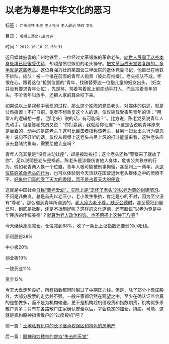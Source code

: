# 以老为尊是中华文化的恶习

标签： `广州地铁` `毛左` `老人社会` `老人政治` `特权` `文化` 

目录： `唱唱反调之八卦时评`

时间： `2012-10-10 21:50:31`

近日媒体披露的广州地铁里，一位经过文革锻炼的革命老头，[向世人展露了这些本身处境已经很受优待](../../../2012/8/20/西方游客以青壮年为主，中国游客以老年退休者为主；.md)，却越是愤世嫉俗的老头操守。[把文革当成天堂要复辟的，多半就是这些老头](../../../2012/8/19/愤老和愤青.md)。这位身强力壮的某国营三甲医院的退休党委书记，他自已在地铁不排队，插队！被一个排在前面的青年人指责（彼此有推掇）。老头插队不成，怀恨在心，跟着这位“抢到位置的”青年，找碴替旁边一位抱儿童的妇女出头，（妇女并没有要求青年让位），先是骂，骂着骂着就上前先动手打人，而且抱着青年的头，不听青年叫放手，还把人家的耳朵咬下来。

如果说以上是视频中表现的过程，那么这个姓陈的党员老头，对媒体的供述，就是公然撒谎！不打自招。笔者不想重复这个人的话，仅仅转载受害男青年的话：“用常人的逻辑想一想，（那老头）说的话，有可能吗？”。比方说，陈老党员说青年人先动手，但是陈老党员又说：“你打赢我，我就给你让座”——>这是否说明青年原来是坐着的，动手的是陈老头？这可比目击者指称该老头，替另一妇女出头行为更恶劣！说句不好听的话，仅仅从视频上这老头占尽上风的打斗能量来看，这种老头应该去登陆钓鱼岛，需要给他让座吗？

青年人充其量是“没有主动让座”，却是被动挨打；这个老头还称“警察来了就放了你”，足以说明是老头是祸首。陈老头是涉嫌伤害他人身体，危害公共秩序的行为。假如老青两人换一个位置，青年人极可能被刑事拘留，甚至判上一两年。从[这位陈姓革命老头的行为](../../../2012/8/19/我国老人家的思想一般而言比较极左.md)，也可以体验到今天活跃在国营退休老头群体之中的愤愤不平，[好象他们真的受了天大的委屈，而不是占着天大的便宜](../../../2012/8/20/“中国人低素质”的平均年龄比较老；.md)！

这就是中国社会[自称“尊老爱幼”，实际上是“宠坏了老头”的以老为尊的封建陋习](../../../2012/8/21/哈耶克与马克思的共识和愚昧.md)。不问是非曲直，总是首先以老压小，老小发生争执，肯定是小的不对，因为至少没有“尊老”。那么碰到青年所遇到的，[老人家为老不尊，缺乏公德时](../../../2012/8/21/“托古改制”的局限性.md)，甚至侵犯到自已时，到底是抵制，还是不抵制好呢？这样的文化道德，还有脸说“以老为尊是中华民族的传统美德”？[就算为老人政治粉饰，也不用搭上这种王八吧](../../../2012/8/21/老人社会中的老人政治的神圣化.md)？

今天继续逢高减仓。仓位减到88%，收了一条比上证指数还要弱的小阳线。

伊利股份38%

中小板20%

创业板19%

一致药业11%

资金12%

今天大盘走势良好，所有指数都同时越过了中期压力线。但是，除了部分小盘庄股外，大部分股票的走势并不强。一般庄家都仍然在观望之中，至少在确认证监会真的是想做多，而不是为机构输送，更不是机构趁机借现货和指数期货，机构假多杀散户真多；只有在各路散户庄家确认安全以后，才会稳定的加仓，持股。可能，这就是机构股神指责散户的“过度投机”吧？



前一篇：[土地私有化中的长子继承权误区和特色的房地产](../../../2012/10/10/土地私有化中的长子继承权误区和特色的房地产.md)

后一篇：[股神和炒楼神的虚拟“失去的天堂”](../../../2012/10/11/股神和炒楼神的虚拟“失去的天堂”.md)